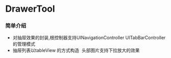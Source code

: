 # DrawerTool
### 简单介绍
- 对抽屉效果的封装,根控制器支持UINavigationController  UITabBarController 的管理模式 
- 抽屉列表以tableView 的方式构造  头部图片支持下拉放大的效果 


